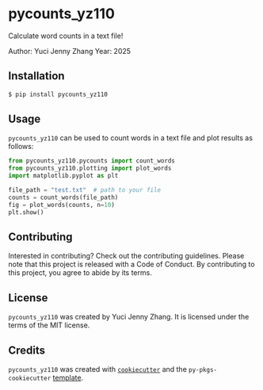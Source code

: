 # pycounts_yz110

Calculate word counts in a text file!

Author: Yuci Jenny Zhang
Year: 2025

## Installation

```bash
$ pip install pycounts_yz110
```

## Usage

`pycounts_yz110` can be used to count words in a text file and plot results
as follows:

```python
from pycounts_yz110.pycounts import count_words
from pycounts_yz110.plotting import plot_words
import matplotlib.pyplot as plt

file_path = "test.txt"  # path to your file
counts = count_words(file_path)
fig = plot_words(counts, n=10)
plt.show()
```

## Contributing

Interested in contributing? Check out the contributing guidelines. Please note that this project is released with a Code of Conduct. By contributing to this project, you agree to abide by its terms.

## License

`pycounts_yz110` was created by Yuci Jenny Zhang. It is licensed under the terms of the MIT license.

## Credits

`pycounts_yz110` was created with [`cookiecutter`](https://cookiecutter.readthedocs.io/en/latest/) and the `py-pkgs-cookiecutter` [template](https://github.com/py-pkgs/py-pkgs-cookiecutter).
